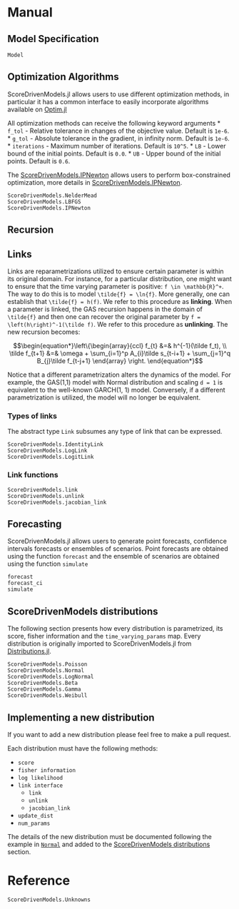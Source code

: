 # Manual

## Model Specification

```@docs
Model
```

## Optimization Algorithms

ScoreDrivenModels.jl allows users to use different optimization methods, in particular
it has a common interface to easily incorporate algorithms available on [Optim.jl](https://github.com/JuliaNLSolvers/Optim.jl)

All optimization methods can receive the following keyword arguments
    * `f_tol` - Relative tolerance in changes of the objective value. Default is `1e-6`.
    * `g_tol` - Absolute tolerance in the gradient, in infinity norm. Default is `1e-6`.
    * `iterations` - Maximum number of iterations. Default is `10^5`.
    * `LB` - Lower bound of the initial points. Default is `0.0`.
    * `UB` - Upper bound of the initial points. Default is `0.6`.

The [ScoreDrivenModels.IPNewton](@ref) allows users to perform box-constrained optimization, 
more details in [ScoreDrivenModels.IPNewton](@ref).

```@docs
ScoreDrivenModels.NelderMead
ScoreDrivenModels.LBFGS
ScoreDrivenModels.IPNewton
```

## Recursion

## Links

Links are reparametrizations utilized to ensure certain parameter is within its original domain. 
For instance, for a particular distribution, one might want to ensure that the time varying 
parameter is positive: ``f \in \mathbb{R}^+``. The way to do this is to model ``\tilde{f} = \ln{f}``. 
More generally, one can establish that ``\tilde{f} = h(f)``. We refer to this procedure as 
**linking**. When a parameter is linked, the GAS recursion happens in the domain of ``\tilde{f}`` 
and then one can recover the original parameter by ``f = \left(h\right)^-1(\tilde f)``. 
We refer to this procedure as **unlinking**. The new recursion becomes:

```math
\begin{equation*}\left\{\begin{array}{ccl}
    f_{t} &=& h^{-1}(\tilde f_t), \\
    \tilde f_{t+1} &=& \omega + \sum_{i=1}^p A_{i}\tilde s_{t-i+1} + \sum_{j=1}^q B_{j}\tilde f_{t-j+1}
    \end{array}
    \right.
\end{equation*}
```

Notice that a different parametrization alters the dynamics of the model. For example, 
the GAS(1,1) model with Normal distribution and scaling ``d = 1`` is equivalent to the well-known 
GARCH(1, 1) model. Conversely, if a different parametrization is utilized, the model will 
no longer be equivalent.

### Types of links

The abstract type `Link` subsumes any type of link that can be expressed.

```@docs
ScoreDrivenModels.IdentityLink
ScoreDrivenModels.LogLink
ScoreDrivenModels.LogitLink
```

### Link functions

```@docs
ScoreDrivenModels.link
ScoreDrivenModels.unlink
ScoreDrivenModels.jacobian_link
```

## Forecasting

ScoreDrivenModels.jl allows users to generate point forecasts, confidence intervals 
forecasts or ensembles of scenarios. Point forecasts are obtained using the function `forecast` 
and the ensemble of scenarios are obtained using the function `simulate`

```@docs
forecast
forecast_ci
simulate
```

## ScoreDrivenModels distributions

The following section presents how every distribution is parametrized, its score, fisher information
and the `time_varying_params` map. Every distribution is originally imported to ScoreDrivenModels.jl
from [Distributions.jl](https://github.com/JuliaStats/Distributions.jl).

```@docs
ScoreDrivenModels.Poisson
ScoreDrivenModels.Normal
ScoreDrivenModels.LogNormal
ScoreDrivenModels.Beta
ScoreDrivenModels.Gamma
ScoreDrivenModels.Weibull
```

## Implementing a new distribution

If you want to add a new distribution please feel free to make a pull request.

Each distribution must have the following methods:
* `score`
* `fisher information`
* `log likelihood`
* `link interface`
    * `link`
    * `unlink`
    * `jacobian_link`
* `update_dist`
* `num_params`

The details of the new distribution must be documented following the example in
[`Normal`](@ref) and added to the [ScoreDrivenModels distributions](@ref) section.

# Reference

```@docs
ScoreDrivenModels.Unknowns
```
